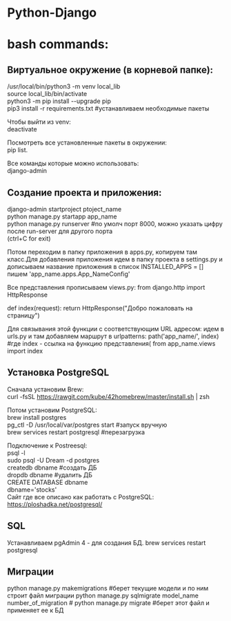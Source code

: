 # Python-Django

# bash commands:  
## Виртуальное окружение (в корневой папке):  
/usr/local/bin/python3 -m venv local_lib  
source local_lib/bin/activate  
python3 -m pip install --upgrade pip  
pip3 install -r requirements.txt  #устанавливаем необходимые пакеты  

Чтобы выйти из  venv:  
deactivate  
   
 Посмотреть все установленные пакеты в окружении:  
 pip list. 
 
Все команды которые можно использовать:  
django-admin

## Создание проекта и приложения:   
django-admin startproject ptoject_name  
python manage.py startapp app_name  
python manage.py runserver #по умолч порт 8000, можно указать цифру после run-server для другого порта  
(ctrl+C  for exit)  


Потом переходим в папку приложения в apps.py,  копируем там класс.Для добавления приложения идем в папку проекта в settings.py и дописываем название приложения в список INSTALLED_APPS = [] пишем 'app_name.apps.App_NameConfig'

Все представления прописываем views.py:
from django.http import HttpResponse

def index(request):
 return HttpResponse("Добро пожаловать на страницу")

Для связывания этой функции с соответствующим URL адресом: идем в urls.py и там добавляем маршрут в urlpatterns:
path('app_name/', index)    #где index - ссылка на функцию представления( from app_name.views import index
 
 ## Установка PostgreSQL  
 Сначала установим Brew:  
 curl -fsSL https://rawgit.com/kube/42homebrew/master/install.sh | zsh  
 
 Потом установим PostgreSQL:  
 brew install postgres  
 pg_ctl -D /usr/local/var/postgres start #запуск вручную  
 brew services restart postgresql #перезагрузка  
 
 Подключение к Postreesql:  
 psql -l  
 sudo psql -U Dream -d postgres  
 createdb dbname #создать ДБ  
 dropdb dbname #удалить ДБ  
 CREATE DATABASE dbname   
 dbname='stocks'  
 Сайт где все описано как работать с PostgreSQL: https://ploshadka.net/postgresql/
## SQL
Устанавливаем pgAdmin 4 - для создания БД. 
brew services restart postgresql 
## Миграции
 python manage.py makemigrations #берет текущие модели и по ним строит файл миграции
 python manage.py sqlmigrate model_name number_of_migration #
 python manage.py migrate  #берет этот файл и применяет ее к БД
